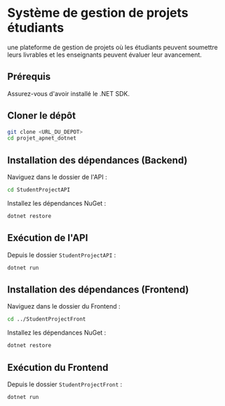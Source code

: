 #  Système de gestion de projets étudiants

une plateforme de gestion de projets où les étudiants peuvent soumettre leurs livrables 
et les enseignants peuvent évaluer leur avancement. 

## Prérequis

Assurez-vous d'avoir installé le .NET SDK.

## Cloner le dépôt

```bash
git clone <URL_DU_DEPOT>
cd projet_apnet_dotnet
```

## Installation des dépendances (Backend)

Naviguez dans le dossier de l'API :

```bash
cd StudentProjectAPI
```

Installez les dépendances NuGet :

```bash
dotnet restore
```

## Exécution de l'API

Depuis le dossier `StudentProjectAPI` :

```bash
dotnet run
```

## Installation des dépendances (Frontend)

Naviguez dans le dossier du Frontend :

```bash
cd ../StudentProjectFront
```

Installez les dépendances NuGet :

```bash
dotnet restore
```

## Exécution du Frontend

Depuis le dossier `StudentProjectFront` :

```bash
dotnet run
``` 